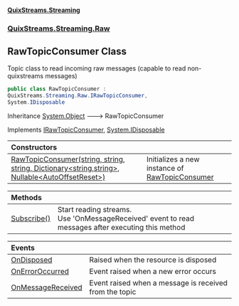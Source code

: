 #### [QuixStreams.Streaming](index.md 'index')
### [QuixStreams.Streaming.Raw](QuixStreams.Streaming.Raw.md 'QuixStreams.Streaming.Raw')

## RawTopicConsumer Class

Topic class to read incoming raw messages (capable to read non-quixstreams messages)

```csharp
public class RawTopicConsumer :
QuixStreams.Streaming.Raw.IRawTopicConsumer,
System.IDisposable
```

Inheritance [System.Object](https://docs.microsoft.com/en-us/dotnet/api/System.Object 'System.Object') &#129106; RawTopicConsumer

Implements [IRawTopicConsumer](IRawTopicConsumer.md 'QuixStreams.Streaming.Raw.IRawTopicConsumer'), [System.IDisposable](https://docs.microsoft.com/en-us/dotnet/api/System.IDisposable 'System.IDisposable')

| Constructors | |
| :--- | :--- |
| [RawTopicConsumer(string, string, string, Dictionary&lt;string,string&gt;, Nullable&lt;AutoOffsetReset&gt;)](RawTopicConsumer.RawTopicConsumer(string,string,string,Dictionary_string,string_,Nullable_AutoOffsetReset_).md 'QuixStreams.Streaming.Raw.RawTopicConsumer.RawTopicConsumer(string, string, string, System.Collections.Generic.Dictionary<string,string>, System.Nullable<QuixStreams.Telemetry.Kafka.AutoOffsetReset>)') | Initializes a new instance of [RawTopicConsumer](RawTopicConsumer.md 'QuixStreams.Streaming.Raw.RawTopicConsumer') |

| Methods | |
| :--- | :--- |
| [Subscribe()](RawTopicConsumer.Subscribe().md 'QuixStreams.Streaming.Raw.RawTopicConsumer.Subscribe()') | Start reading streams.<br/>Use 'OnMessageReceived' event to read messages after executing this method |

| Events | |
| :--- | :--- |
| [OnDisposed](RawTopicConsumer.OnDisposed.md 'QuixStreams.Streaming.Raw.RawTopicConsumer.OnDisposed') | Raised when the resource is disposed |
| [OnErrorOccurred](RawTopicConsumer.OnErrorOccurred.md 'QuixStreams.Streaming.Raw.RawTopicConsumer.OnErrorOccurred') | Event raised when a new error occurs |
| [OnMessageReceived](RawTopicConsumer.OnMessageReceived.md 'QuixStreams.Streaming.Raw.RawTopicConsumer.OnMessageReceived') | Event raised when a message is received from the topic |
